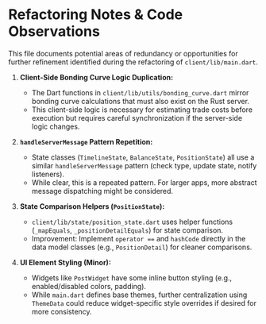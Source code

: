 # Refactoring Notes & Code Observations

This file documents potential areas of redundancy or opportunities for further refinement identified during the refactoring of `client/lib/main.dart`.

1.  **Client-Side Bonding Curve Logic Duplication:**
    *   The Dart functions in `client/lib/utils/bonding_curve.dart` mirror bonding curve calculations that must also exist on the Rust server.
    *   This client-side logic is necessary for estimating trade costs before execution but requires careful synchronization if the server-side logic changes.

2.  **`handleServerMessage` Pattern Repetition:**
    *   State classes (`TimelineState`, `BalanceState`, `PositionState`) all use a similar `handleServerMessage` pattern (check type, update state, notify listeners).
    *   While clear, this is a repeated pattern. For larger apps, more abstract message dispatching might be considered.

3.  **State Comparison Helpers (`PositionState`):**
    *   `client/lib/state/position_state.dart` uses helper functions (`_mapEquals`, `_positionDetailEquals`) for state comparison.
    *   Improvement: Implement `operator ==` and `hashCode` directly in the data model classes (e.g., `PositionDetail`) for cleaner comparisons.

4.  **UI Element Styling (Minor):**
    *   Widgets like `PostWidget` have some inline button styling (e.g., enabled/disabled colors, padding).
    *   While `main.dart` defines base themes, further centralization using `ThemeData` could reduce widget-specific style overrides if desired for more consistency. 